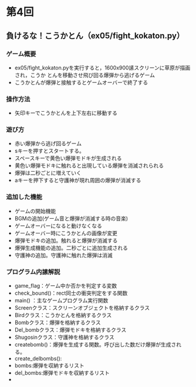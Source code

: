 # 第4回
## 負けるな！こうかとん（ex05/fight_kokaton.py）
### ゲーム概要
- ex05/fight_kokaton.pyを実行すると，1600x900䛾スクリーンに草原が描画され，こうか
とんを移動させ飛び回る爆弾から逃げるゲーム
- こうかとんが爆弾と接触するとゲームオーバーで終了する
### 操作方法
- 矢印キーでこうかとんを上下左右に移動する
### 遊び方
* 赤い爆弾から逃げ回るゲーム
* sキーを押すとスタートする。
* スペースキーで黄色い爆弾モドキが生成される
* 黄色い爆弾モドキに触れると出現している爆弾を消滅されられる
* 爆弾は二秒ごとに増えていく
* aキーを押下すると守護神が現れ周囲の爆弾が消滅する
### 追加した機能
* ゲームの開始機能
* BGMの追加(ゲーム音と爆弾が消滅する時の音楽)
* ゲームオーバーになると動けなくなる
* ゲームオーバー時にこうかとんの画像が変更
* 爆弾モドキの追加。触れると爆弾が消滅する
* 爆弾生成機能の追加。二秒ごとに追加生成される
* 守護神の追加。守護神に触れた爆弾は消滅
### プログラム内䛾解説
* game_flag：ゲーム中か否かを判定する変数
* check_bound()：rect同士の衝突判定をする関数
* main() ：主なゲームプログラム実行関数
* Screenクラス：スクリーンオブジェクトを格納するクラス
* Birdクラス：こうかとんを格納するクラス
* Bombクラス：爆弾を格納するクラス
* Del_bombクラス：爆弾モドキを格納するクラス
* Shugosinクラス：守護神を格納するクラス
* createbomb()：爆弾を生成する関数。呼び出した数だけ爆弾が生成される。
* create_delbombs():
* bombs:爆弾を収納するリスト
* del_bombs:爆弾モドキを収納するリスト
* 
